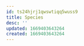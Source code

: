 ```yaml
---
id: ts24hjrj1qwswtiqq5wuss9
title: Species
desc: ''
updated: 1669403643264
created: 1669403643264
---
```

